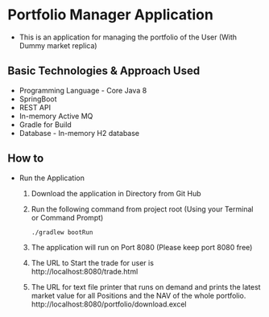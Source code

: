 # Portfolio Manager Application

- This is an application for managing the portfolio of the User (With Dummy market replica)

## Basic Technologies & Approach Used

- Programming Language - Core Java 8
- SpringBoot 
- REST API
- In-memory Active MQ
- Gradle for Build
- Database - In-memory H2 database


## How to 
- Run the Application
    1. Download the application in Directory from Git Hub 
    2. Run the following command from project root (Using your Terminal or Command Prompt)
    
        ```./gradlew bootRun```
    3. The application will run on Port 8080 (Please keep port 8080 free)
    4. The URL to Start the trade for user is 
        http://localhost:8080/trade.html
    5. The URL for text file printer that runs on demand and prints the latest market value for all Positions and the NAV of the whole portfolio.
        http://localhost:8080/portfolio/download.excel
        